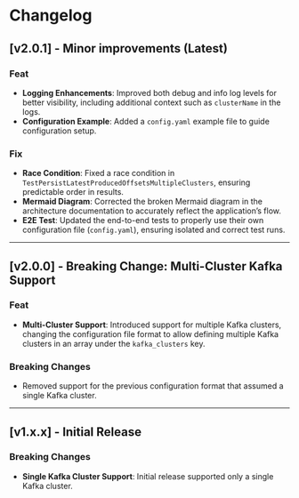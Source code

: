 # Changelog

## [v2.0.1] - Minor improvements (Latest)

### Feat
- **Logging Enhancements**: Improved both debug and info log levels for better visibility, including additional context such as `clusterName` in the logs.
- **Configuration Example**: Added a `config.yaml` example file to guide configuration setup.

### Fix
- **Race Condition**: Fixed a race condition in `TestPersistLatestProducedOffsetsMultipleClusters`, ensuring predictable order in results.
- **Mermaid Diagram**: Corrected the broken Mermaid diagram in the architecture documentation to accurately reflect the application’s flow.
- **E2E Test**: Updated the end-to-end tests to properly use their own configuration file (`config.yaml`), ensuring isolated and correct test runs.

---

## [v2.0.0] - Breaking Change: Multi-Cluster Kafka Support

### Feat
- **Multi-Cluster Support**: Introduced support for multiple Kafka clusters, changing the configuration file format to allow defining multiple Kafka clusters in an array under the `kafka_clusters` key.
  
### Breaking Changes
- Removed support for the previous configuration format that assumed a single Kafka cluster.

---

## [v1.x.x] - Initial Release

### Breaking Changes
- **Single Kafka Cluster Support**: Initial release supported only a single Kafka cluster.